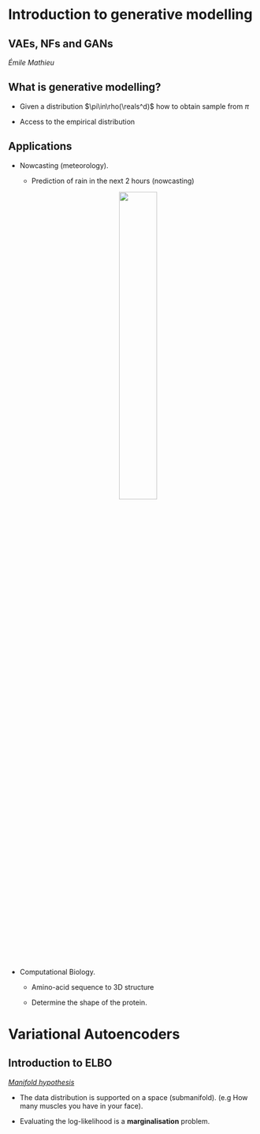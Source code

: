 # Introduction to generative modelling

## VAEs, NFs and GANs

_Émile Mathieu_

## **What is generative modelling?**

- Given a distribution $\pi\in\rho(\reals^d)$  how to obtain sample from $\pi$

- Access to the empirical distribution


## **Applications**

- Nowcasting (meteorology). 

    - Prediction of rain in the next 2 hours (nowcasting)    
    <p align="center">
        <img width="40%" src="https://raw.githubusercontent.com/saracarolina12/IA_School/master/MUFRAMEX/GenerativeModelling/imgs/nowcasting.png"> </img>
</p>

- Computational Biology.
    
    - Amino-acid sequence to 3D structure
    
    - Determine the shape of the protein.


# **Variational Autoencoders**

## **Introduction to ELBO**

_<u>Manifold hypothesis</u>_

- The data distribution is supported on a space (submanifold).
(e.g How many muscles you have in your face).

- Evaluating the log-likelihood is a **marginalisation** problem.

